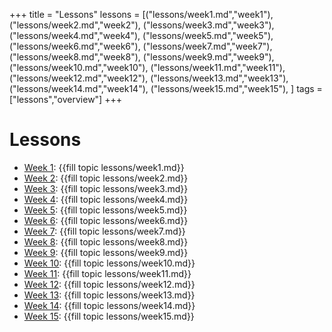 +++
title = "Lessons"
lessons =  [("lessons/week1.md","week1"),
            ("lessons/week2.md","week2"),
            ("lessons/week3.md","week3"),
            ("lessons/week4.md","week4"),
            ("lessons/week5.md","week5"),
            ("lessons/week6.md","week6"),
            ("lessons/week7.md","week7"),
            ("lessons/week8.md","week8"),
            ("lessons/week9.md","week9"),
            ("lessons/week10.md","week10"),
            ("lessons/week11.md","week11"),
            ("lessons/week12.md","week12"),
            ("lessons/week13.md","week13"),
            ("lessons/week14.md","week14"),
            ("lessons/week15.md","week15"),
            ]
tags = ["lessons","overview"]
+++

# Lessons
- [Week 1](week1/): {{fill topic lessons/week1.md}}
- [Week 2](week2/): {{fill topic lessons/week2.md}}
- [Week 3](week3/): {{fill topic lessons/week3.md}}
- [Week 4](week4/): {{fill topic lessons/week4.md}}
- [Week 5](week5/): {{fill topic lessons/week5.md}}
- [Week 6](week6/): {{fill topic lessons/week6.md}}
- [Week 7](week7/): {{fill topic lessons/week7.md}}
- [Week 8](week8/): {{fill topic lessons/week8.md}}
- [Week 9](week9/): {{fill topic lessons/week9.md}}
- [Week 10](week10/): {{fill topic lessons/week10.md}}
- [Week 11](week11/): {{fill topic lessons/week11.md}}
- [Week 12](week12/): {{fill topic lessons/week12.md}}
- [Week 13](week13/): {{fill topic lessons/week13.md}}
- [Week 14](week14/): {{fill topic lessons/week14.md}}
- [Week 15](week15/): {{fill topic lessons/week15.md}}

<!--
# Lessons (automatic, but broken)
{{for (page,lesson) in lessons }}
- Week {{fill week_num page}}: [{{lesson}}]({{fill topic page}})
{{end}}
-->

<!-- See also [labs](/labs/).  -->
